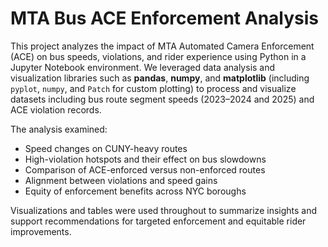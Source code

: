 # MTA Bus ACE Enforcement Analysis

This project analyzes the impact of MTA Automated Camera Enforcement (ACE) on bus speeds, violations, and rider experience using Python in a Jupyter Notebook environment. We leveraged data analysis and visualization libraries such as **pandas**, **numpy**, and **matplotlib** (including `pyplot`, `numpy`, and `Patch` for custom plotting) to process and visualize datasets including bus route segment speeds (2023–2024 and 2025) and ACE violation records. 

The analysis examined:
- Speed changes on CUNY-heavy routes
- High-violation hotspots and their effect on bus slowdowns
- Comparison of ACE-enforced versus non-enforced routes
- Alignment between violations and speed gains
- Equity of enforcement benefits across NYC boroughs

Visualizations and tables were used throughout to summarize insights and support recommendations for targeted enforcement and equitable rider improvements.
